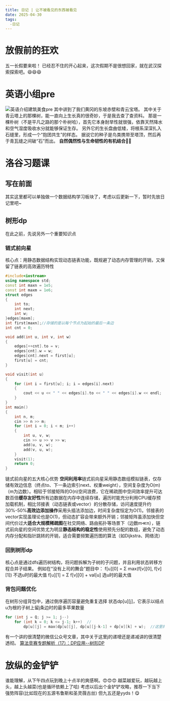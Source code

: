 ```yaml
---
title: 日记 | 让不被看见的东西被看见
date: 2025-04-30
tags:
  -日记
---
```

# 放假前的狂欢 
五一长假要来啦！
已经忍不住的开心起来，这次假期不是很想回家，就在武汉探索探索吧。😄😄😄
# 英语小组pre
![英语介绍建筑美食pre](/img/英语pre.jpg "xhy")
其中讲到了我们黄冈的东坡赤壁和青云宝塔。
其中关于青云塔上的那棵树，能一直向上生长真的很奇妙，于是我去查了查资料。
那是一棵朴树（不是平凡之路的那个朴树哈），首先它本身耐旱性就很强，依靠天然降水和空气湿度吸收水分就能够保证生存。
另外它的生长盘曲低矮，将根系深深扎入石缝里，形成一个“抱团共生”的样态。
据说它的种子是鸟类携带至塔顶，然后再于青瓦缝之间破“石”而出。
**自然偶然性与生命韧性的有机结合**🌱🌳
# 洛谷习题课
## 写在前面
其实这里都可以单独做一个数据结构学习板块了，考虑以后更新一下，暂时先放日记里吧~ 
## 树形dp
在此之前，先说另外一个重要知识点
### 链式前向星
核心点：用静态数据结构实现动态链表功能，既规避了动态内存管理的开销，又保留了链表的高效遍历特性
```cpp
#include<iostream>
using namespace std;
const int maxn = 1e5;
const int maxm = 1e6;
struct edges
{
	int to;
	int next;
	int w;
}edges[maxm];
int first[maxn];//存储的是以每个节点为起始的最后一条边
int cnt = 0;

void add(int u, int v, int w)
{
	edges[++cnt].to = v;
	edges[cnt].w = w;
	edges[cnt].next = first[u];
	first[u] = cnt;
}

void visit(int u)
{
	for (int i = first[u]; i; i = edges[i].next)
	{
		cout << u << " " << edges[i].to << " " << edges[i].w << endl;
	}
}
int main()
{
	int n, m;
	cin >> n >> m;
	for (int i = 0; i < m; i++)
	{
		int u, v, w;
		cin >> u >> v >> w;
		add(u, v, w);
		add(v, u, w);
	}
	visit(1);
	return 0;
}
```
链式前向星的五大核心优势​
**​空间利用率​**
链式前向星采用静态数组模拟链表，仅存储有效边信息（终点to、下一条边索引next、权重weight），空间复杂度为O(m)（m为边数）。相较于邻接矩阵的O(n)空间浪费，它在稀疏图中空间效率提升可达数百倍
**​缓存友好性​**
所有边数据在内存中连续存储，遍历时能充分利用CPU缓存预加载机制，相比邻接表（动态链表或vector）的分散存储，访问速度提升约30%-50%
**​高效边添加操作​**
采用头插法添加边，时间复杂度恒定为O(1)。邻接表的vector实现虽理论也是O(1)，但动态扩容会带来额外开销；邻接矩阵虽添加快但空间代价过大
**​适合大规模稀疏图​**
在社交网络、路由拓扑等场景下（边数m≪n），链式前向星的空间优势尤为明显
**​静态结构的稳定性​**
使用预先分配的数组，避免了动态内存分配和指针跳转的开销，适合需要频繁遍历图的算法（如Dijkstra、网络流）
### 回到树形dp
核心点是通过dfs遍历树结构，将问题拆解为子树的子问题，并且利用状态转移方程合并子结果。
例如在“没有上司的舞会”题目中：
f[u][0] = Σ max(f[v][0], f[v][1])  不选u时的最大值
f[u][1] = Σ f[v][0] + val[u]  选u时的最大值
### 背包问题优化
在树形分组背包中，通过倒序遍历容量避免重复选择
状态dp[u][j]，它表示以结点u为根的子树上留j条边时的最多苹果数量
```cpp
for (int j = Q; j >= 1; j--)  
    for (int k = 0; k <= j-1; k++)  //
        dp[u][j] = max(dp[u][j], dp[u][j-k-1] + dp[v][k] + w);  //这里的u是父节点，v是子节点，w是v节点对应的权重
```
有一个讲的很清楚的微信公众号文章，其中关于这里j的递增还是递减讲的很清楚透彻。
[算法竞赛专题解析（17）：DP应用--树形DP](https://mp.weixin.qq.com/s?__biz=MzIzNzAzNDMzMg==&mid=2456509858&idx=1&sn=3bc23f74483b4cf3f3aa3a8836064390&chksm=fed6dcf65b7e6697e6dfe69528b66777b519837512b874261f5bb156120599cead2ef6e377d6#rd)
# 放纵的金铲铲
谁能理解，从下午四点玩到晚上十点半的爽感啊。😍😍😍
越菜越爱玩，越玩越上头，越上头越菜(也是循环依赖上了哈)
考虑以后出个金铲铲攻略，推荐一下当下强势阵容(比如现在的五源韦鲁斯和圣灵薇古丝)
但九五还是yyds！😋

